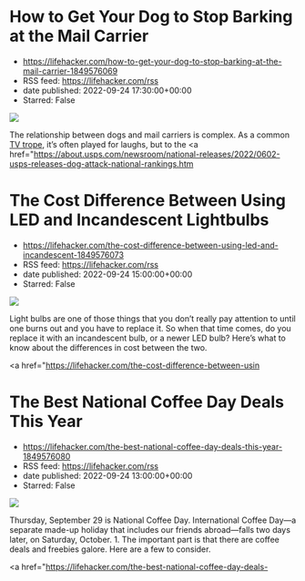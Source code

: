 # How to Get Your Dog to Stop Barking at the Mail Carrier
 - https://lifehacker.com/how-to-get-your-dog-to-stop-barking-at-the-mail-carrier-1849576069
 - RSS feed: https://lifehacker.com/rss
 - date published: 2022-09-24 17:30:00+00:00
 - Starred: False

<img src="https://i.kinja-img.com/gawker-media/image/upload/s--ArWsjpJZ--/c_fit,fl_progressive,q_80,w_636/0fc324ffc3e6764bc0558bf87b555095.jpg" /><p>The relationship between dogs and mail carriers is complex. As a common <a href="https://tvtropes.org/pmwiki/pmwiki.php/Main/MailmanVsDog" rel="noopener noreferrer" target="_blank">TV trope</a>, it’s often played for laughs, but to the <a href="https://about.usps.com/newsroom/national-releases/2022/0602-usps-releases-dog-attack-national-rankings.htm

# The Cost Difference Between Using LED and Incandescent Lightbulbs
 - https://lifehacker.com/the-cost-difference-between-using-led-and-incandescent-1849576073
 - RSS feed: https://lifehacker.com/rss
 - date published: 2022-09-24 15:00:00+00:00
 - Starred: False

<img src="https://i.kinja-img.com/gawker-media/image/upload/s--_EVdgHpO--/c_fit,fl_progressive,q_80,w_636/38689867355f3f5e06627ee365dcbc68.jpg" /><p>Light bulbs are one of those things that you don’t really pay attention to until one burns out and you have to replace it. So when that time comes, do you replace it with an incandescent bulb, or a newer LED bulb? Here’s what to know about the differences in cost between the two.</p><p><a href="https://lifehacker.com/the-cost-difference-between-usin

# The Best National Coffee Day Deals This Year
 - https://lifehacker.com/the-best-national-coffee-day-deals-this-year-1849576080
 - RSS feed: https://lifehacker.com/rss
 - date published: 2022-09-24 13:00:00+00:00
 - Starred: False

<img src="https://i.kinja-img.com/gawker-media/image/upload/s--bGaWq2nb--/c_fit,fl_progressive,q_80,w_636/75b0471746296bedb611cbf6331392a5.jpg" /><p>Thursday, September 29 is National Coffee Day. International Coffee Day—a separate made-up holiday that includes our friends abroad—falls two days later, on Saturday, October. 1. The important part is that there are coffee deals and freebies galore. Here are a few to consider.</p><p><a href="https://lifehacker.com/the-best-national-coffee-day-deals-
